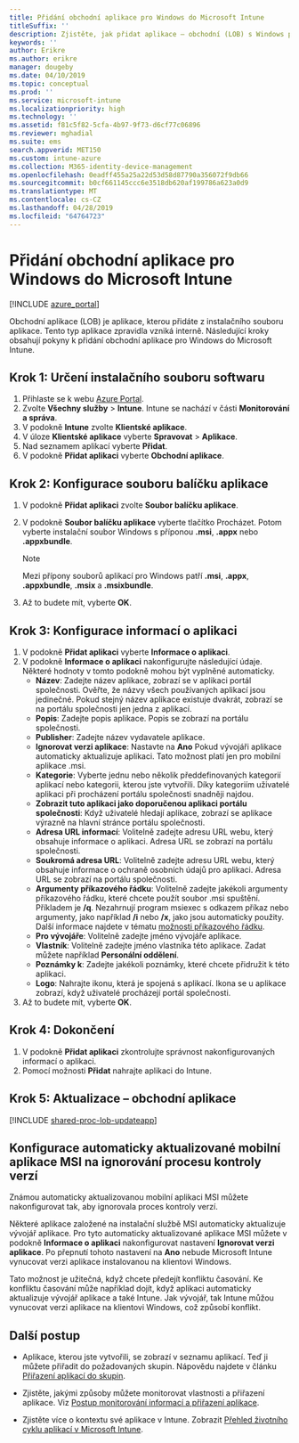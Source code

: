 ```yaml
---
title: Přidání obchodní aplikace pro Windows do Microsoft Intune
titleSuffix: ''
description: Zjistěte, jak přidat aplikace – obchodní (LOB) s Windows pomocí Microsoft Intune.
keywords: ''
author: Erikre
ms.author: erikre
manager: dougeby
ms.date: 04/10/2019
ms.topic: conceptual
ms.prod: ''
ms.service: microsoft-intune
ms.localizationpriority: high
ms.technology: ''
ms.assetid: f81c5f82-5cfa-4b97-9f73-d6cf77c06896
ms.reviewer: mghadial
ms.suite: ems
search.appverid: MET150
ms.custom: intune-azure
ms.collection: M365-identity-device-management
ms.openlocfilehash: 0eadff455a25a22d53d58d87790a356072f9db66
ms.sourcegitcommit: b0cf661145ccc6e3518db620af199786a623a0d9
ms.translationtype: MT
ms.contentlocale: cs-CZ
ms.lasthandoff: 04/28/2019
ms.locfileid: "64764723"
---
```

# <a name="add-a-windows-line-of-business-app-to-microsoft-intune"></a>Přidání obchodní aplikace pro Windows do Microsoft Intune

[!INCLUDE [azure_portal](./includes/azure_portal.md)]

Obchodní aplikace (LOB) je aplikace, kterou přidáte z instalačního souboru aplikace. Tento typ aplikace zpravidla vzniká interně. Následující kroky obsahují pokyny k přidání obchodní aplikace pro Windows do Microsoft Intune.

## <a name="step-1-specify-the-software-setup-file"></a>Krok 1: Určení instalačního souboru softwaru

1. Přihlaste se k webu [Azure Portal](https://portal.azure.com).
2. Zvolte **Všechny služby** > **Intune**. Intune se nachází v části **Monitorování a správa**.
3. V podokně **Intune** zvolte **Klientské aplikace**.
4. V úloze **Klientské aplikace** vyberte **Spravovat** > **Aplikace**.
5. Nad seznamem aplikací vyberte **Přidat**.
6. V podokně **Přidat aplikaci** vyberte **Obchodní aplikace**.

## <a name="step-2-configure-the-app-package-file"></a>Krok 2: Konfigurace souboru balíčku aplikace

1. V podokně **Přidat aplikaci** zvolte **Soubor balíčku aplikace**.
2. V podokně **Soubor balíčku aplikace** vyberte tlačítko Procházet. Potom vyberte instalační soubor Windows s příponou **.msi**, **.appx** nebo **.appxbundle**.

    > [!NOTE]
    > Mezi přípony souborů aplikací pro Windows patří **.msi**, **.appx**, **.appxbundle**, **.msix** a **.msixbundle**.  

1. Až to budete mít, vyberte **OK**.


## <a name="step-3-configure-app-information"></a>Krok 3: Konfigurace informací o aplikaci

1. V podokně **Přidat aplikaci** vyberte **Informace o aplikaci**.
2. V podokně **Informace o aplikaci** nakonfigurujte následující údaje. Některé hodnoty v tomto podokně mohou být vyplněné automaticky.
    - **Název**: Zadejte název aplikace, zobrazí se v aplikaci portál společnosti. Ověřte, že názvy všech používaných aplikací jsou jedinečné. Pokud stejný název aplikace existuje dvakrát, zobrazí se na portálu společnosti jen jedna z aplikací.
    - **Popis**: Zadejte popis aplikace. Popis se zobrazí na portálu společnosti.
    - **Publisher**: Zadejte název vydavatele aplikace.
    - **Ignorovat verzi aplikace**: Nastavte na **Ano** Pokud vývojáři aplikace automaticky aktualizuje aplikaci. Tato možnost platí jen pro mobilní aplikace .msi.
    - **Kategorie**: Vyberte jednu nebo několik předdefinovaných kategorií aplikací nebo kategorii, kterou jste vytvořili. Díky kategoriím uživatelé aplikaci při procházení portálu společnosti snadněji najdou.
    - **Zobrazit tuto aplikaci jako doporučenou aplikaci portálu společnosti**: Když uživatelé hledají aplikace, zobrazí se aplikace výrazně na hlavní stránce portálu společnosti.
    - **Adresa URL informací**: Volitelně zadejte adresu URL webu, který obsahuje informace o aplikaci. Adresa URL se zobrazí na portálu společnosti.
    - **Soukromá adresa URL**: Volitelně zadejte adresu URL webu, který obsahuje informace o ochraně osobních údajů pro aplikaci. Adresa URL se zobrazí na portálu společnosti.
    - **Argumenty příkazového řádku**: Volitelně zadejte jakékoli argumenty příkazového řádku, které chcete použít soubor .msi spuštění.  Příkladem je **/q**. Nezahrnují program msiexec s odkazem příkaz nebo argumenty, jako například **/i** nebo **/x**, jako jsou automaticky použity. Další informace najdete v tématu [možnosti příkazového řádku](https://docs.microsoft.com/windows/desktop/Msi/command-line-options). 
    - **Pro vývojáře**: Volitelně zadejte jméno vývojáře aplikace.
    - **Vlastník**: Volitelně zadejte jméno vlastníka této aplikace. Zadat můžete například **Personální oddělení**.
    - **Poznámky k**: Zadejte jakékoli poznámky, které chcete přidružit k této aplikaci.
    - **Logo**: Nahrajte ikonu, která je spojená s aplikací. Ikona se u aplikace zobrazí, když uživatelé procházejí portál společnosti.
3. Až to budete mít, vyberte **OK**.

## <a name="step-4-finish-up"></a>Krok 4: Dokončení

1. V podokně **Přidat aplikaci** zkontrolujte správnost nakonfigurovaných informací o aplikaci.
2. Pomocí možnosti **Přidat** nahrajte aplikaci do Intune.

## <a name="step-5-update-a-line-of-business-app"></a>Krok 5: Aktualizace – obchodní aplikace

[!INCLUDE [shared-proc-lob-updateapp](./includes/shared-proc-lob-updateapp.md)]

## <a name="configure-a-self-updating-mobile-msi-app-to-ignore-the-version-check-process"></a>Konfigurace automaticky aktualizované mobilní aplikace MSI na ignorování procesu kontroly verzí

Známou automaticky aktualizovanou mobilní aplikaci MSI můžete nakonfigurovat tak, aby ignorovala proces kontroly verzí. 

Některé aplikace založené na instalační službě MSI automaticky aktualizuje vývojář aplikace. Pro tyto automaticky aktualizované aplikace MSI můžete v podokně **Informace o aplikaci** nakonfigurovat nastavení **Ignorovat verzi aplikace**. Po přepnutí tohoto nastavení na **Ano** nebude Microsoft Intune vynucovat verzi aplikace instalovanou na klientovi Windows. 

Tato možnost je užitečná, když chcete předejít konfliktu časování. Ke konfliktu časování může například dojít, když aplikaci automaticky aktualizuje vývojář aplikace a také Intune. Jak vývojář, tak Intune můžou vynucovat verzi aplikace na klientovi Windows, což způsobí konflikt.

## <a name="next-steps"></a>Další postup

- Aplikace, kterou jste vytvořili, se zobrazí v seznamu aplikací. Teď ji můžete přiřadit do požadovaných skupin. Nápovědu najdete v článku [Přiřazení aplikací do skupin](apps-deploy.md).

- Zjistěte, jakými způsoby můžete monitorovat vlastnosti a přiřazení aplikace. Viz [Postup monitorování informací a přiřazení aplikace](apps-monitor.md).

- Zjistěte více o kontextu své aplikace v Intune. Zobrazit [Přehled životního cyklu aplikací v Microsoft Intune](app-lifecycle.md).
